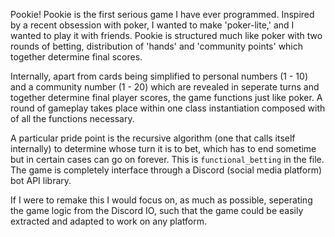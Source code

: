 Pookie! Pookie is the first serious game I have ever programmed. Inspired by a recent obsession with poker, I wanted to make 'poker-lite,' and I wanted to play it with friends. Pookie is structured much like poker with two rounds of betting, distribution of 'hands' and 'community points' which together determine final scores. 

Internally, apart from cards being simplified to personal numbers (1 - 10) and a community number (1 - 20) which are revealed in seperate turns and together determine final player scores, the game functions just like poker. A round of gameplay takes place within one class instantiation composed with of all the functions necessary. 

A particular pride point is the recursive algorithm (one that calls itself internally) to determine whose turn it is to bet, which has to end sometime but in certain cases can go on forever. This is `functional_betting` in the file. The game is completely interface through a Discord (social media platform) bot API library.

If I were to remake this I would focus on, as much as possible, seperating the game logic from the Discord IO, such that the game could be easily extracted and adapted to work on any platform.